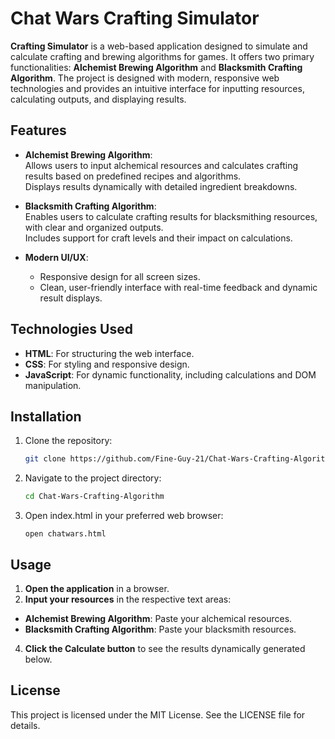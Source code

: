# Chat Wars Crafting Simulator

**Crafting Simulator** is a web-based application designed to simulate and calculate crafting and brewing algorithms for games. It offers two primary functionalities: **Alchemist Brewing Algorithm** and **Blacksmith Crafting Algorithm**. The project is designed with modern, responsive web technologies and provides an intuitive interface for inputting resources, calculating outputs, and displaying results.



## Features

- **Alchemist Brewing Algorithm**:  
  Allows users to input alchemical resources and calculates crafting results based on predefined recipes and algorithms.  
  Displays results dynamically with detailed ingredient breakdowns.

- **Blacksmith Crafting Algorithm**:  
  Enables users to calculate crafting results for blacksmithing resources, with clear and organized outputs.  
  Includes support for craft levels and their impact on calculations.

- **Modern UI/UX**:  
  - Responsive design for all screen sizes.  
  - Clean, user-friendly interface with real-time feedback and dynamic result displays.  




## Technologies Used

- **HTML**: For structuring the web interface.  
- **CSS**: For styling and responsive design.  
- **JavaScript**: For dynamic functionality, including calculations and DOM manipulation.



## Installation

1. Clone the repository:
   ```bash
   git clone https://github.com/Fine-Guy-21/Chat-Wars-Crafting-Algorithm.git
    ```
2. Navigate to the project directory:
    ```bash
    cd Chat-Wars-Crafting-Algorithm
    ```
3. Open index.html in your preferred web browser:
    ```
    open chatwars.html
    ```


## Usage 
  1. **Open the application** in a browser.
  2. **Input your resources** in the respective text areas:
     
   -   **Alchemist Brewing Algorithm**: Paste your alchemical resources.
   -   **Blacksmith Crafting Algorithm**: Paste your blacksmith resources.
     
  4. **Click the Calculate button** to see the results dynamically generated below.



## License

  This project is licensed under the MIT License. See the LICENSE file for details.


